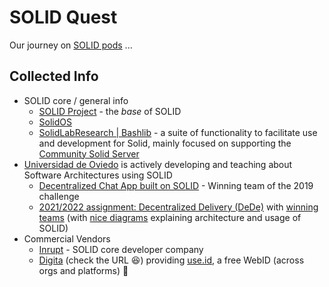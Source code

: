 # SOLID Quest

Our journey on [SOLID pods](https://solidproject.org/) ...

## Collected Info

- SOLID core / general info
  - [SOLID Project](https://solidproject.org/) - the _base_ of SOLID
  - [SolidOS](https://github.com/SolidOS/solidos)
  - [SolidLabResearch | Bashlib](https://github.com/SolidLabResearch/Bashlib) - a suite of functionality to facilitate use and development for Solid, mainly focused on supporting the [Community Solid Server](https://github.com/CommunitySolidServer/CommunitySolidServer)
- [Universidad de Oviedo](https://arquisoft.github.io/) is actively developing and teaching about Software Architectures using SOLID
  - [Decentralized Chat App built on SOLID](https://arquisoft.github.io/dechat_es6a2/documentation.html) - Winning team of the 2019 challenge
  - [2021/2022 assignment: Decentralized Delivery (DeDe)](https://arquisoft.github.io/course2122/labAssignmentDescription.html) with [winning teams](https://arquisoft.github.io/course2122.html#SolidChallenge) (with [nice diagrams](https://arquisoft.github.io/dede_en2a/) explaining architecture and usage of SOLID)
- Commercial Vendors
  - [Inrupt](https://inrupt.com/) - SOLID core developer company
  - [Digita](https://www.digita.ai/) (check the URL :laughing:) providing [use.id](https://get.use.id/), a free WebID (across orgs and platforms) 🤔
